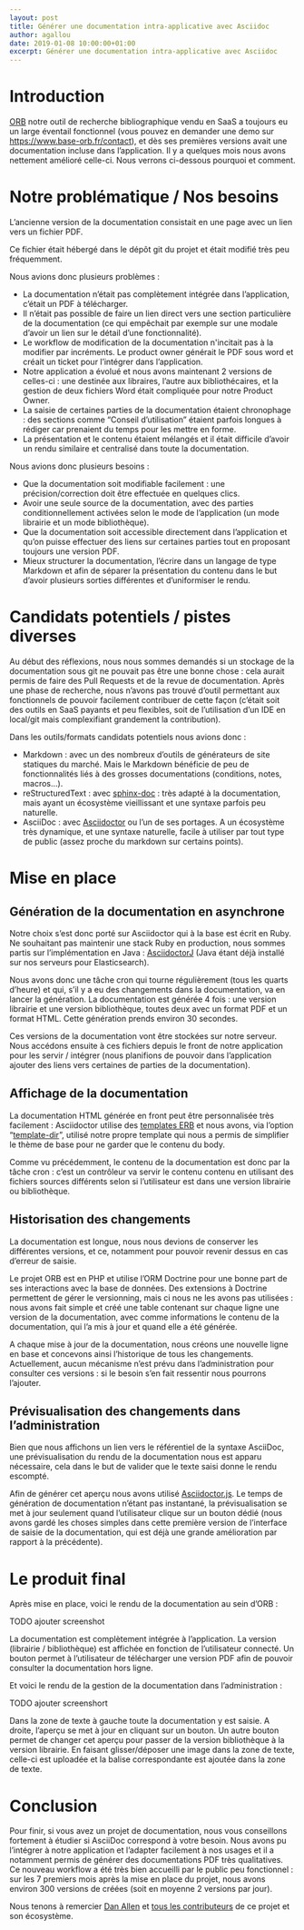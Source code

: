 ```yaml
---
layout: post
title: Générer une documentation intra-applicative avec Asciidoc
author: agallou
date: 2019-01-08 10:00:00+01:00
excerpt: Générer une documentation intra-applicative avec Asciidoc
---
```


# Introduction

[ORB](https://www.base-orb.fr) notre outil de recherche bibliographique vendu en SaaS a toujours eu un large éventail fonctionnel (vous pouvez en demander une demo sur https://www.base-orb.fr/contact), et dès ses premières versions avait une documentation incluse dans l’application. Il y a quelques mois nous avons nettement amélioré celle-ci. Nous verrons ci-dessous pourquoi et comment.

# Notre problématique / Nos besoins

L’ancienne version de la documentation consistait en une page avec un lien vers un fichier PDF.

Ce fichier était hébergé dans le dépôt git du projet et était modifié très peu fréquemment.


Nous avions donc plusieurs problèmes :
* La documentation n’était pas complètement intégrée dans l’application, c’était un PDF à télécharger.
* Il n’était pas possible de faire un lien direct vers une section particulière de la documentation (ce qui empêchait par exemple sur une modale d’avoir un lien sur le détail d’une fonctionnalité).
* Le workflow de modification de la documentation n'incitait pas à la modifier par incréments. Le product owner générait le PDF sous word et créait un ticket pour l’intégrer dans l’application.
* Notre application a évolué et nous avons maintenant 2 versions de celles-ci : une destinée aux libraires, l’autre aux bibliothécaires, et la gestion de deux fichiers Word était compliquée pour notre Product Owner.
* La saisie de certaines parties de la documentation étaient chronophage : des sections comme “Conseil d’utilisation” étaient parfois longues à rédiger car prenaient du temps pour les mettre en forme.
* La présentation et le contenu étaient mélangés et il était difficile d’avoir un rendu similaire et centralisé dans toute la documentation.

Nous avions donc plusieurs besoins :
* Que la documentation soit modifiable facilement : une précision/correction doit être effectuée en quelques clics. 
* Avoir une seule source de la documentation, avec des parties conditionnellement activées selon le mode de l’application (un mode librairie et un mode bibliothèque).
* Que la documentation soit accessible directement dans l’application et qu’on puisse effectuer des liens sur certaines parties tout en proposant toujours une version PDF.
* Mieux structurer la documentation, l’écrire dans un langage de type Markdown et afin de séparer la présentation du contenu dans le but d’avoir plusieurs sorties différentes et d’uniformiser le rendu.

# Candidats potentiels / pistes diverses

Au début des réflexions, nous nous sommes demandés si un stockage de la documentation sous git ne pouvait pas être une bonne chose : cela aurait permis de faire des Pull Requests et de la revue de documentation. Après une phase de recherche, nous n’avons pas trouvé d’outil permettant aux fonctionnels de pouvoir facilement contribuer de cette façon (c’était soit des outils en SaaS payants et peu flexibles, soit de l’utilisation d’un IDE en local/git mais complexifiant grandement la contribution).

Dans les outils/formats candidats potentiels nous avions donc :
* Markdown : avec un des nombreux d’outils de générateurs de site statiques du marché. Mais le Markdown bénéficie de peu de fonctionnalités liés à des grosses documentations (conditions, notes, macros…).
* reStructuredText : avec [sphinx-doc](http://www.sphinx-doc.org/) : très adapté à la documentation, mais ayant un écosystème vieillissant et une syntaxe parfois peu naturelle.
* AsciiDoc : avec [Asciidoctor](https://asciidoctor.org/) ou l’un de ses portages. A un écosystème très dynamique, et une syntaxe naturelle, facile à utiliser par tout type de public (assez proche du markdown sur certains points).

# Mise en place

## Génération de la documentation en asynchrone

Notre choix s’est donc porté sur Asciidoctor qui à la base est écrit en Ruby. Ne souhaitant pas maintenir une stack Ruby en production, nous sommes partis sur l’implémentation en Java : [AsciidoctorJ](https://asciidoctor.org/docs/asciidoctorj/) (Java étant déjà installé sur nos serveurs pour Elasticsearch).

Nous avons donc une tâche cron qui tourne régulièrement (tous les quarts d’heure) et qui, s’il y a eu des changements dans la documentation, va en lancer la génération. La documentation est générée 4 fois : une version librairie et une version bibliothèque, toutes deux avec un format PDF et un format HTML. Cette génération prends environ 30 secondes.

Ces versions de la documentation vont être stockées sur notre serveur. Nous accédons ensuite à ces fichiers depuis le front de notre application pour les servir / intégrer (nous planifions de pouvoir dans l’application ajouter des liens vers certaines de parties de la documentation).

## Affichage de la documentation

La documentation HTML générée en front peut être personnalisée très facilement : Asciidoctor utilise des [templates ERB](http://ruby-doc.org/stdlib-2.5.3/libdoc/erb/rdoc/ERB.html) et nous avons, via l’option “[template-dir](https://asciidoctor.org/docs/user-manual/#document-conversion)”, utilisé notre propre template qui nous a permis de simplifier le thème de base pour ne garder que le contenu du body.

Comme vu précédemment, le contenu de la documentation est donc par la tâche cron : c’est un contrôleur va servir le contenu contenu en utilisant des fichiers sources différents selon si l’utilisateur est dans une version librairie ou bibliothèque.

## Historisation des changements

La documentation est longue, nous nous devions de conserver les différentes versions, et ce, notamment pour pouvoir revenir dessus en cas d’erreur de saisie.

Le projet ORB est en PHP et utilise l’ORM Doctrine pour une bonne part de ses interactions avec la base de données. Des extensions à Doctrine permettent de gérer le versionning, mais ci nous ne les avons pas utilisées : nous avons fait simple et créé une table contenant sur chaque ligne une version de la documentation, avec comme informations le contenu de la documentation, qui l’a mis à jour et quand elle a été générée. 

A chaque mise à jour de la documentation, nous créons une nouvelle ligne en base et concevons ainsi l’historique de tous les changements. Actuellement, aucun mécanisme n’est prévu dans l’administration pour consulter ces versions : si le besoin s’en fait ressentir nous pourrons l’ajouter. 

## Prévisualisation des changements dans l’administration


Bien que nous affichons un lien vers le référentiel de la syntaxe AsciiDoc, une prévisualisation du rendu de la documentation nous est apparu nécessaire, cela dans le but de valider que le texte saisi donne le rendu escompté.

Afin de générer cet aperçu nous avons utilisé [Asciidoctor.js](https://asciidoctor.org/docs/asciidoctor.js/). Le temps de génération de documentation n’étant pas instantané, la prévisualisation se met à jour seulement quand l’utilisateur clique sur un bouton dédié (nous avons gardé les choses simples dans cette première version de l’interface de saisie de la documentation, qui est déjà une grande amélioration par rapport à la précédente).

# Le produit final

Après mise en place, voici le rendu de la documentation au sein d’ORB :

TODO ajouter screenshot

La documentation est complètement intégrée à l’application. La version (librairie / bibliothèque) est affichée en fonction de l’utilisateur connecté. Un bouton permet à l’utilisateur de télécharger une version PDF afin de pouvoir consulter la documentation hors ligne.


Et voici le rendu de la gestion de la documentation dans l’administration :


TODO ajouter screenshort

Dans la zone de texte à gauche toute la documentation y est saisie. A droite, l’aperçu se met à jour en cliquant sur un bouton. Un autre bouton permet de changer cet aperçu pour passer de la version bibliothèque à la version librairie. En faisant glisser/déposer une image dans la zone de texte, celle-ci est uploadée et la balise correspondante est ajoutée dans la zone de texte.


# Conclusion

Pour finir, si vous avez un projet de documentation, nous vous conseillons fortement à étudier si AsciiDoc correspond à votre besoin. Nous avons pu l’intégrer à notre application et l’adapter facilement à nos usages et il a notamment permis de générer des documentations PDF très qualitatives. Ce nouveau workflow a été très bien accueilli par le public peu fonctionnel : sur les 7 premiers mois après la mise en place du projet, nous avons environ 300 versions de créées (soit en moyenne 2 versions par jour).


Nous tenons à remercier [Dan Allen](https://twitter.com/mojavelinux) et [tous les contributeurs](https://github.com/orgs/asciidoctor/people) de ce projet et son écosystème.







